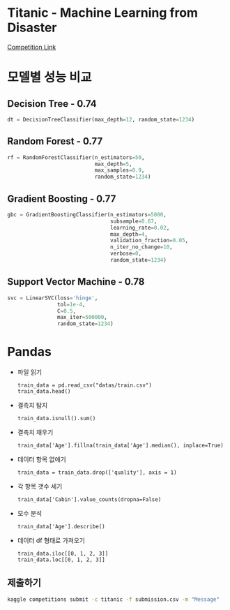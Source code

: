 # Titanic - Machine Learning from Disaster


[Competition Link](https://www.kaggle.com/c/titanic/overview)

# 모델별 성능 비교

## Decision Tree - 0.74
~~~python
dt = DecisionTreeClassifier(max_depth=12, random_state=1234)
~~~

## Random Forest - 0.77
~~~python
rf = RandomForestClassifier(n_estimators=50,
                            max_depth=5,
                            max_samples=0.9,
                            random_state=1234)
~~~
## Gradient Boosting - 0.77
~~~python
gbc = GradientBoostingClassifier(n_estimators=5000,
                                 subsample=0.67,
                                 learning_rate=0.02,
                                 max_depth=4,
                                 validation_fraction=0.05,
                                 n_iter_no_change=10,
                                 verbose=0,
                                 random_state=1234)
 ~~~
## Support Vector Machine - 0.78
~~~python
svc = LinearSVC(loss='hinge',
                tol=1e-4, 
                C=0.5,
                max_iter=500000,
                random_state=1234)
~~~


# Pandas
- 파일 읽기
    ~~~python3
    train_data = pd.read_csv("datas/train.csv")
    train_data.head()
    ~~~
- 결측치 탐지
    ~~~python3
    train_data.isnull().sum()
    ~~~
- 결측치 채우기
    ~~~python3
    train_data['Age'].fillna(train_data['Age'].median(), inplace=True)
    ~~~
- 데이터 항목 없애기
  ~~~python3
  train_data = train_data.drop(['quality'], axis = 1)
  ~~~
- 각 항목 갯수 세기
    ~~~python3
    train_data['Cabin'].value_counts(dropna=False)    
    ~~~
- 모수 분석
    ~~~python3
    train_data['Age'].describe()
    ~~~
- 데이터 df 형태로 가져오기
    ~~~python3
    train_data.iloc[[0, 1, 2, 3]]
    train_data.loc[[0, 1, 2, 3]]
    ~~~

## 제출하기
~~~bash
kaggle competitions submit -c titanic -f submission.csv -m "Message"
~~~